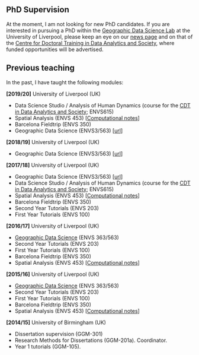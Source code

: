 ## PhD Supervision

At the moment, I am not looking for new PhD candidates. If you are interested in pursuing a PhD within the [Geographic Data Science Lab](https://www.liverpool.ac.uk/geographic-data-science/) at the University of Liverpool, please keep an eye on our [news page](https://www.liverpool.ac.uk/geographic-data-science/news/) and on that of the [Centre for Doctoral Training in Data Analytics and Society](https://datacdt.org/), where funded opportunities will be advertised.

## Previous teaching

In the past, I have taught the following modules:

**[2019/20]** University of Liverpool (UK)

* Data Science Studio / Analysis of Human Dynamics (course for the [CDT in
  Data Analytics and Society](https://datacdt.org/); ENVS615)
* Spatial Analysis (ENVS 453) [[Computational notes](http://darribas.org/spa_notes/)]
* Barcelona Fieldtrip (ENVS 350)
* Geographic Data Science (ENVS3/563) [[url](http://darribas.org/gds19/)]

**[2018/19]** University of Liverpool (UK)

* Geographic Data Science (ENVS3/563) [[url](http://darribas.org/gds18/)]

**[2017/18]** University of Liverpool (UK)

* Geographic Data Science (ENVS3/563) [[url](http://darribas.org/gds17/)]
* Data Science Studio / Analysis of Human Dynamics (course for the [CDT in
  Data Analytics and Society](https://datacdt.org/); ENVS615)
* Spatial Analysis (ENVS 453) [[Computational notes](http://darribas.org/spa_notes/)]
* Barcelona Fieldtrip (ENVS 350)
* Second Year Tutorials (ENVS 203)
* First Year Tutorials (ENVS 100)


**[2016/17]** University of Liverpool (UK)

* [Geographic Data Science](http://darribas.org/gds16/) (ENVS 363/563)
* Second Year Tutorials (ENVS 203)
* First Year Tutorials (ENVS 100)
* Barcelona Fieldtrip (ENVS 350)
* Spatial Analysis (ENVS 453) [[Computational notes](http://darribas.org/spa_notes/)]

**[2015/16]** University of Liverpool (UK)

* [Geographic Data Science](http://darribas.org/gds15/) (ENVS 363/563)
* Second Year Tutorials (ENVS 203)
* First Year Tutorials (ENVS 100)
* Barcelona Fieldtrip (ENVS 350)
* Spatial Analysis (ENVS 453) [[Computational notes](http://darribas.org/spa_notes/)]

**[2014/15]** University of Birmingham (UK)

* Dissertation supervision (GGM-301)
* Research Methods for Dissertations (GGM-201a). Coordinator.  
* Year 1 tutorials (GGM-105).

